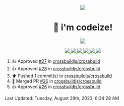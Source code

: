 <p align="center">
    <img src="https://avatars.githubusercontent.com/u/63158950?s=400&u=dd76c829ae30921e131dcbe7c830dc368e2d6e8a&v=4" />
</p>

<h1 align="center">
    👋 i'm codeize!
</h1>

<p align="center">
  <a href="https://skillicons.dev">
    <img align="center" src="https://skillicons.dev/icons?i=discord,bots,ts,nodejs,mysql,postgresql,react,nextjs,tailwindcss" />
  </a>
</p>

<p align="center">
  <a href="https://discord.com/users/668423998777982997">
    <img src="https://nocache.advaith.workers.dev?url=https://img.shields.io/endpoint?url=https://dev.discordprofiles.me/api/badge/status/668423998777982997?simple=true" />
    <img src="https://nocache.advaith.workers.dev?url=https://img.shields.io/endpoint?url=https://dev.discordprofiles.me/api/badge/vscode/668423998777982997" />
    <img src="https://nocache.advaith.workers.dev?url=https://img.shields.io/endpoint?url=https://dev.discordprofiles.me/api/badge/playing/668423998777982997" />
    <img src="https://nocache.advaith.workers.dev?url=https://img.shields.io/endpoint?url=https://dev.discordprofiles.me/api/badge/spotify/668423998777982997" />
    <img src="https://komarev.com/ghpvc/?username=codeize" />
    <img src="https://hits.link/hits?url=https%3A%2F%2Fgithub.com%2FCodeize" />
  </a>
</p>

<!--RECENT_ACTIVITY:start-->
1. 👍 Approved [#27](https://github.com/crossbuildjs/crossbuild/pull/27#pullrequestreview-1598707902) in [crossbuildjs/crossbuild](https://github.com/crossbuildjs/crossbuild)<br>
2. 👍 Approved [#28](https://github.com/crossbuildjs/crossbuild/pull/28#pullrequestreview-1598705965) in [crossbuildjs/crossbuild](https://github.com/crossbuildjs/crossbuild)<br>
3. ⬆️ Pushed 1 commit(s) to [crossbuildjs/crossbuild](https://github.com/crossbuildjs/crossbuild)<br>
4. 🎉 Merged PR [#26](https://github.com/crossbuildjs/crossbuild/pull/26) in [crossbuildjs/crossbuild](https://github.com/crossbuildjs/crossbuild)<br>
5. 👍 Approved [#26](https://github.com/crossbuildjs/crossbuild/pull/26#pullrequestreview-1597103802) in [crossbuildjs/crossbuild](https://github.com/crossbuildjs/crossbuild)<br>
<!--RECENT_ACTIVITY:end-->

<!--RECENT_ACTIVITY:last_update-->
Last Updated: Tuesday, August 29th, 2023, 6:34:28 AM
<!--RECENT_ACTIVITY:last_update_end-->
